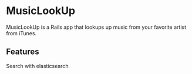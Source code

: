 # MusicLookUp

MusicLookUp is a Rails app that lookups up music from your favorite artist from iTunes.

## Features

Search with elasticsearch



